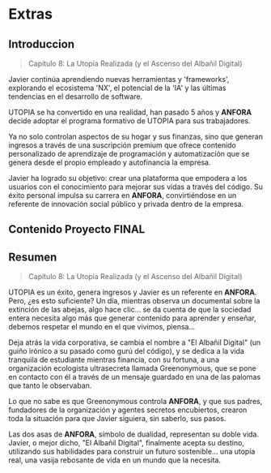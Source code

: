 # Extras

## Introduccion

> Capítulo 8: La Utopía Realizada (y el Ascenso del Albañil Digital)

Javier continúa aprendiendo nuevas herramientas y 'frameworks', explorando el ecosistema 'NX', el potencial de la 'IA' y las últimas tendencias en el desarrollo de software.

UTOPIA se ha convertido en una realidad, han pasado 5 años y **ANFORA** decide adoptar el programa formativo de UTOPIA para sus trabajadores.

Ya no solo controlan aspectos de su hogar y sus finanzas, sino que generan ingresos a través de una suscripción premium que ofrece contenido personalizado de aprendizaje de programación y automatización que se genera desde el propio empleado y autofinancia la empresa.

Javier ha logrado su objetivo: crear una plataforma que empodera a los usuarios con el conocimiento para mejorar sus vidas a través del código. Su éxito personal impulsa su carrera en **ANFORA**, convirtiéndose en un referente de innovación social público y privada dentro de la empresa.

## Contenido Proyecto FINAL

## Resumen

> Capítulo 8: La Utopía Realizada (y el Ascenso del Albañil Digital)

UTOPIA es un éxito, genera ingresos y Javier es un referente en **ANFORA**. Pero, ¿es esto suficiente? Un día, mientras observa un documental sobre la extinción de las abejas, algo hace clic... se da cuenta de que la sociedad entera necesita algo más que generar contenido para aprender y enseñar, debemos respetar el mundo en el que vivimos, piensa...

Deja atrás la vida corporativa, se cambia el nombre a "El Albañil Digital" (un guiño irónico a su pasado como gurú del código), y se dedica a la vida tranquila de estudiante mientras financia, con su fortuna, a una organización ecologista ultrasecreta llamada Greenonymous, que se pone en contacto con él a través de un mensaje guardado en una de las palomas que tanto le observaban.

Lo que no sabe es que Greenonymous controla **ANFORA**, y que sus padres, fundadores de la organización y agentes secretos encubiertos, crearon toda la situación para que Javier siguiera, sin saberlo, sus pasos.

Las dos asas de **ANFORA**, símbolo de dualidad, representan su doble vida. Javier, o mejor dicho, "El Albañil Digital", finalmente acepta su destino, utilizando sus habilidades para construir un futuro sostenible… una utopía real, una vasija rebosante de vida en un mundo que la necesita.
